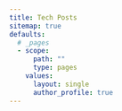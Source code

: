 ```yaml
---
title: Tech Posts
sitemap: true
defaults:
  # _pages
  - scope:
      path: ""
      type: pages
    values:
      layout: single
      author_profile: true
---
```

